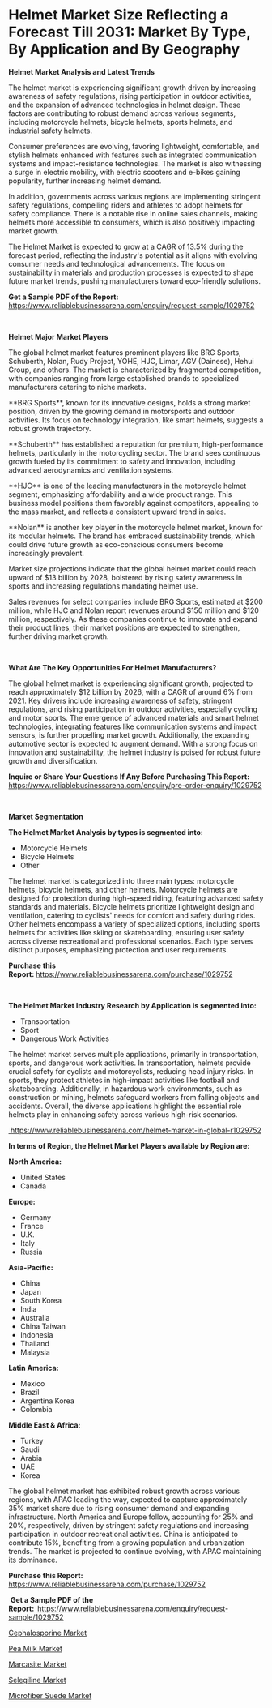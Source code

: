 <p><h1>Helmet Market Size Reflecting a Forecast Till 2031: Market By Type, By Application and By Geography</h1></p><p><strong>Helmet Market Analysis and Latest Trends</strong></p>
<p><p>The helmet market is experiencing significant growth driven by increasing awareness of safety regulations, rising participation in outdoor activities, and the expansion of advanced technologies in helmet design. These factors are contributing to robust demand across various segments, including motorcycle helmets, bicycle helmets, sports helmets, and industrial safety helmets. </p><p>Consumer preferences are evolving, favoring lightweight, comfortable, and stylish helmets enhanced with features such as integrated communication systems and impact-resistance technologies. The market is also witnessing a surge in electric mobility, with electric scooters and e-bikes gaining popularity, further increasing helmet demand. </p><p>In addition, governments across various regions are implementing stringent safety regulations, compelling riders and athletes to adopt helmets for safety compliance. There is a notable rise in online sales channels, making helmets more accessible to consumers, which is also positively impacting market growth. </p><p>The Helmet Market is expected to grow at a CAGR of 13.5% during the forecast period, reflecting the industry's potential as it aligns with evolving consumer needs and technological advancements. The focus on sustainability in materials and production processes is expected to shape future market trends, pushing manufacturers toward eco-friendly solutions.</p></p>
<p><strong>Get a Sample PDF of the Report:&nbsp;</strong> <a href="https://www.reliablebusinessarena.com/enquiry/request-sample/1029752">https://www.reliablebusinessarena.com/enquiry/request-sample/1029752</a></p>
<p>&nbsp;</p>
<p><strong>Helmet Major Market Players</strong></p>
<p><p>The global helmet market features prominent players like BRG Sports, Schuberth, Nolan, Rudy Project, YOHE, HJC, Limar, AGV (Dainese), Hehui Group, and others. The market is characterized by fragmented competition, with companies ranging from large established brands to specialized manufacturers catering to niche markets.</p><p>**BRG Sports**, known for its innovative designs, holds a strong market position, driven by the growing demand in motorsports and outdoor activities. Its focus on technology integration, like smart helmets, suggests a robust growth trajectory.</p><p>**Schuberth** has established a reputation for premium, high-performance helmets, particularly in the motorcycling sector. The brand sees continuous growth fueled by its commitment to safety and innovation, including advanced aerodynamics and ventilation systems.</p><p>**HJC** is one of the leading manufacturers in the motorcycle helmet segment, emphasizing affordability and a wide product range. This business model positions them favorably against competitors, appealing to the mass market, and reflects a consistent upward trend in sales.</p><p>**Nolan** is another key player in the motorcycle helmet market, known for its modular helmets. The brand has embraced sustainability trends, which could drive future growth as eco-conscious consumers become increasingly prevalent.</p><p>Market size projections indicate that the global helmet market could reach upward of $13 billion by 2028, bolstered by rising safety awareness in sports and increasing regulations mandating helmet use. </p><p>Sales revenues for select companies include BRG Sports, estimated at $200 million, while HJC and Nolan report revenues around $150 million and $120 million, respectively. As these companies continue to innovate and expand their product lines, their market positions are expected to strengthen, further driving market growth.</p></p>
<p>&nbsp;</p>
<p><strong>What Are The Key Opportunities For Helmet Manufacturers?</strong></p>
<p><p>The global helmet market is experiencing significant growth, projected to reach approximately $12 billion by 2026, with a CAGR of around 6% from 2021. Key drivers include increasing awareness of safety, stringent regulations, and rising participation in outdoor activities, especially cycling and motor sports. The emergence of advanced materials and smart helmet technologies, integrating features like communication systems and impact sensors, is further propelling market growth. Additionally, the expanding automotive sector is expected to augment demand. With a strong focus on innovation and sustainability, the helmet industry is poised for robust future growth and diversification.</p></p>
<p><strong>Inquire or Share Your Questions If Any Before Purchasing This Report:</strong> <a href="https://www.reliablebusinessarena.com/enquiry/pre-order-enquiry/1029752">https://www.reliablebusinessarena.com/enquiry/pre-order-enquiry/1029752</a></p>
<p>&nbsp;</p>
<p><strong>Market Segmentation</strong></p>
<p><strong>The Helmet Market Analysis by types is segmented into:</strong></p>
<p><ul><li>Motorcycle Helmets</li><li>Bicycle Helmets</li><li>Other</li></ul></p>
<p><p>The helmet market is categorized into three main types: motorcycle helmets, bicycle helmets, and other helmets. Motorcycle helmets are designed for protection during high-speed riding, featuring advanced safety standards and materials. Bicycle helmets prioritize lightweight design and ventilation, catering to cyclists' needs for comfort and safety during rides. Other helmets encompass a variety of specialized options, including sports helmets for activities like skiing or skateboarding, ensuring user safety across diverse recreational and professional scenarios. Each type serves distinct purposes, emphasizing protection and user requirements.</p></p>
<p><strong>Purchase this Report:&nbsp;</strong><a href="https://www.reliablebusinessarena.com/purchase/1029752">https://www.reliablebusinessarena.com/purchase/1029752</a></p>
<p>&nbsp;</p>
<p><strong>The Helmet Market Industry Research by Application is segmented into:</strong></p>
<p><ul><li>Transportation</li><li>Sport</li><li>Dangerous Work Activities</li></ul></p>
<p><p>The helmet market serves multiple applications, primarily in transportation, sports, and dangerous work activities. In transportation, helmets provide crucial safety for cyclists and motorcyclists, reducing head injury risks. In sports, they protect athletes in high-impact activities like football and skateboarding. Additionally, in hazardous work environments, such as construction or mining, helmets safeguard workers from falling objects and accidents. Overall, the diverse applications highlight the essential role helmets play in enhancing safety across various high-risk scenarios.</p></p>
<p><a href="https://www.reliablebusinessarena.com/helmet-market-in-global-r1029752">&nbsp;https://www.reliablebusinessarena.com/helmet-market-in-global-r1029752</a></p>
<p><strong>In terms of Region, the Helmet Market Players available by Region are:</strong></p>
<p>
    <p> <strong> North America: </strong>
        <ul>
            <li>United States</li>
            <li>Canada</li>
        </ul>
        </p> 
    <p> <strong> Europe: </strong>
        <ul>
            <li>Germany</li>
            <li>France</li>
            <li>U.K.</li>
            <li>Italy</li>
            <li>Russia</li>
        </ul>
        </p> 
    <p> <strong> Asia-Pacific: </strong>
        <ul>
            <li>China</li>
            <li>Japan</li>
            <li>South Korea</li>
            <li>India</li>
            <li>Australia</li>
            <li>China Taiwan</li>
            <li>Indonesia</li>
            <li>Thailand</li>
            <li>Malaysia</li>
        </ul>
        </p> 
    <p> <strong> Latin America: </strong>
        <ul>
            <li>Mexico</li>
            <li>Brazil</li>
            <li>Argentina Korea</li>
            <li>Colombia</li>
        </ul>
        </p> 
    <p> <strong> Middle East & Africa: </strong>
        <ul>
            <li>Turkey</li>
            <li>Saudi</li>
            <li>Arabia</li>
            <li>UAE</li>
            <li>Korea</li>
        </ul>
    </p>
    </p>
<p><p>The global helmet market has exhibited robust growth across various regions, with APAC leading the way, expected to capture approximately 35% market share due to rising consumer demand and expanding infrastructure. North America and Europe follow, accounting for 25% and 20%, respectively, driven by stringent safety regulations and increasing participation in outdoor recreational activities. China is anticipated to contribute 15%, benefiting from a growing population and urbanization trends. The market is projected to continue evolving, with APAC maintaining its dominance.</p></p>
<p><strong>Purchase this Report: </strong><a href="https://www.reliablebusinessarena.com/purchase/1029752">https://www.reliablebusinessarena.com/purchase/1029752</a></p>
<p>&nbsp;<strong>Get a Sample PDF of the Report:&nbsp;&nbsp;</strong><a href="https://www.reliablebusinessarena.com/enquiry/request-sample/1029752">https://www.reliablebusinessarena.com/enquiry/request-sample/1029752</a></p>
<p><strong></strong></p>
<p><p><a href="https://www.linkedin.com/pulse/cephalosporine-market-indicators-size-regional-breakdown-psbee?trackingId=%2FUUlBBhyTnyOLK14thyJ1A%3D%3D">Cephalosporine Market</a></p><p><a href="https://medium.com/@glenmyftiu133/the-pea-milk-market-has-witnessed-significant-growth-in-recent-years-and-this-trend-is-expected-a5b9369fa722">Pea Milk Market</a></p><p><a href="https://issuu.com/reportprime-2/docs/marcasite-market-size-2030.pptx_160306a17cb63d">Marcasite Market</a></p><p><a href="https://medium.com/@skylareaver78567/the-selegiline-market-decisions-are-mostly-driven-by-resource-optimization-and-cost-effectiveness-25062ca0cfcc">Selegiline Market</a></p><p><a href="https://www.linkedin.com/pulse/microfiber-suede-market-research-report-includes-analysis-0iy9e?trackingId=9TOtg9SWQsGVsh0vq44zVA%3D%3D">Microfiber Suede Market</a></p></p>